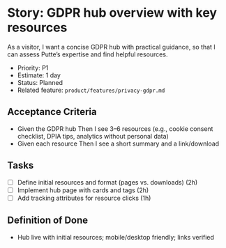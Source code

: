 # Story: GDPR hub overview with key resources

As a visitor, I want a concise GDPR hub with practical guidance, so that I can assess Putte’s expertise and find helpful resources.

- Priority: P1
- Estimate: 1 day
- Status: Planned
- Related feature: `product/features/privacy-gdpr.md`

## Acceptance Criteria

- Given the GDPR hub Then I see 3–6 resources (e.g., cookie consent checklist, DPIA tips, analytics without personal data)
- Given each resource Then I see a short summary and a link/download

## Tasks

- [ ] Define initial resources and format (pages vs. downloads) (2h)
- [ ] Implement hub page with cards and tags (2h)
- [ ] Add tracking attributes for resource clicks (1h)

## Definition of Done

- Hub live with initial resources; mobile/desktop friendly; links verified
